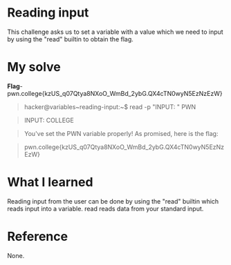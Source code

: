 # Reading input
This challenge asks us to set a variable with a value which we need to input by using the "read" builtin to obtain the flag.
# My solve
**Flag**-pwn.college{kzUS_q07Qtya8NXoO_WmBd_2ybG.QX4cTN0wyN5EzNzEzW}

>hacker@variables~reading-input:~$ read -p "INPUT: " PWN

>INPUT: COLLEGE

>You've set the PWN variable properly! As promised, here is the flag:

>pwn.college{kzUS_q07Qtya8NXoO_WmBd_2ybG.QX4cTN0wyN5EzNzEzW}

# What I learned
Reading input from the user can be done by using the "read" builtin which reads input into a variable.
read reads data from your standard input.
# Reference
None.
